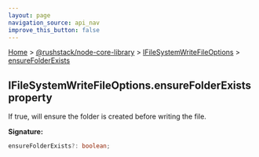 ```yaml
---
layout: page
navigation_source: api_nav
improve_this_button: false
---
```



[Home](./index.md) &gt; [@rushstack/node-core-library](./node-core-library.md) &gt; [IFileSystemWriteFileOptions](./node-core-library.ifilesystemwritefileoptions.md) &gt; [ensureFolderExists](./node-core-library.ifilesystemwritefileoptions.ensurefolderexists.md)

## IFileSystemWriteFileOptions.ensureFolderExists property

If true, will ensure the folder is created before writing the file.

<b>Signature:</b>

```typescript
ensureFolderExists?: boolean;
```
